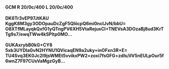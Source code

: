 #### GCM R 20/0c/400 L 20/0c/400
**DK6Tr3vEP97JtKAU**<br/>**KggK8M3gy3ODOpauDcZgF5QIiicpQ6mi0ncIJvN/bbU=**<br/>**O8XTfMLayqkQxfG1yQTngPV6XH5VtaRejusCI+TNEVsA3DOzaBj8ud3KrTTg9s7/ewqTWw4kSPItp0MO...**<br/><br/>
**GUKAxrybB0kG+CY8**<br/>**5xb3UYDIaGvN2HYNU1QVicaqEN9a2uky+inOFxn3R+E=**<br/>**TU4Svq3EK0Jc2I9jsWMEt5vvikxPW2+zoxi7fsGFG+zdIs/iIV5nEULpOur5f6wnZ7F97CUsVaMgzGyB...**